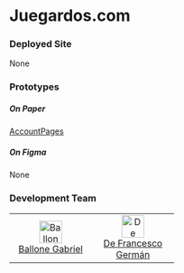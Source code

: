 # Juegardos.com

### Deployed Site

None

### Prototypes

##### On Paper

[AccountPages](prototypes/paper/AccountPages.jpeg)

##### On Figma

None

### Development Team

<table>
	<tr>
		<td align="center" width="130">
			<a src="https://github.com/gabrielballone"><img src="https://avatars.githubusercontent.com/u/70412985?v=4" alt="Ballone Gabriel" width="40" height="40" /></a><br/><a href="https://github.com/gabrielballone">Ballone Gabriel</a>
		</td>
		<td align="center" width="130">
			<a src="https://github.com/Germandf"><img src="https://avatars.githubusercontent.com/u/69018178?v=4" alt="De Francesco Germán" width="40" height="40" /></a><br/><a href="https://github.com/Germandf">De Francesco Germán</a>
		</td>
	</tr>
</table>